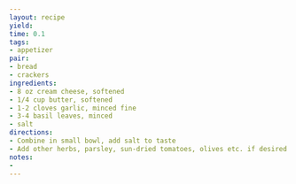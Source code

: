 ```yaml
---
layout: recipe
yield: 
time: 0.1
tags:
- appetizer
pair:
- bread
- crackers
ingredients:
- 8 oz cream cheese, softened
- 1/4 cup butter, softened
- 1-2 cloves garlic, minced fine
- 3-4 basil leaves, minced
- salt
directions:
- Combine in small bowl, add salt to taste
- Add other herbs, parsley, sun-dried tomatoes, olives etc. if desired
notes:
- 
---
```

